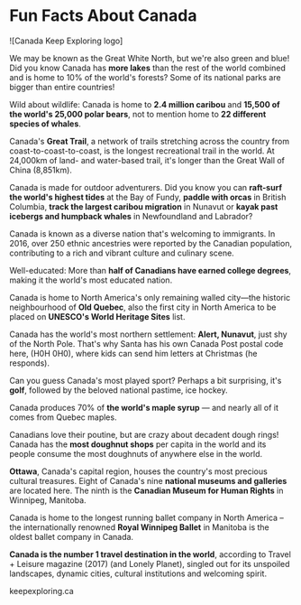 # Fun Facts About Canada

![Canada Keep Exploring logo]

We may be known as the Great White North, but we're also green and blue! Did you know Canada has **more lakes** than the rest of the world combined and is home to 10% of the world's forests? Some of its national parks are bigger than entire countries!

Wild about wildlife: Canada is home to **2.4 million caribou** and **15,500 of the world's 25,000 polar bears**, not to mention home to **22 different species of whales**.

Canada's **Great Trail**, a network of trails stretching across the country from coast-to-coast-to-coast, is the longest recreational trail in the world. At 24,000km of land- and water-based trail, it's longer than the Great Wall of China (8,851km).

Canada is made for outdoor adventurers. Did you know you can **raft-surf the world's highest tides** at the Bay of Fundy, **paddle with orcas** in British Columbia, **track the largest caribou migration** in Nunavut or **kayak past icebergs and humpback whales** in Newfoundland and Labrador?

Canada is known as a diverse nation that's welcoming to immigrants. In 2016, over 250 ethnic ancestries were reported by the Canadian population, contributing to a rich and vibrant culture and culinary scene.

Well-educated: More than **half of Canadians have earned college degrees**, making it the world's most educated nation.

Canada is home to North America's only remaining walled city—the historic neighbourhood of **Old Quebec**, also the first city in North America to be placed on **UNESCO's World Heritage Sites** list.

Canada has the world's most northern settlement: **Alert, Nunavut**, just shy of the North Pole. That's why Santa has his own Canada Post postal code here, (H0H 0H0), where kids can send him letters at Christmas (he responds).

Can you guess Canada's most played sport? Perhaps a bit surprising, it's **golf**, followed by the beloved national pastime, ice hockey.

Canada produces 70% of **the world's maple syrup** — and nearly all of it comes from Quebec maples.

Canadians love their poutine, but are crazy about decadent dough rings! Canada has the **most doughnut shops** per capita in the world and its people consume the most doughnuts of anywhere else in the world.

**Ottawa**, Canada's capital region, houses the country's most precious cultural treasures. Eight of Canada's nine **national museums and galleries** are located here. The ninth is the **Canadian Museum for Human Rights** in Winnipeg, Manitoba.

Canada is home to the longest running ballet company in North America – the internationally renowned **Royal Winnipeg Ballet** in Manitoba is the oldest ballet company in Canada.

**Canada is the number 1 travel destination in the world**, according to Travel + Leisure magazine (2017) (and Lonely Planet), singled out for its unspoiled landscapes, dynamic cities, cultural institutions and welcoming spirit.

keepexploring.ca